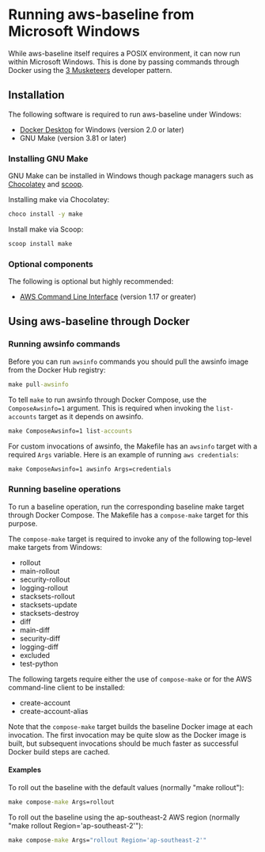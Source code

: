 # Running aws-baseline from Microsoft Windows

While aws-baseline itself requires a POSIX environment, it can now run within Microsoft Windows. This is done by passing commands through Docker using the [3 Musketeers](https://3musketeers.io/) developer pattern.

## Installation

The following software is required to run aws-baseline under Windows:

- [Docker Desktop](https://www.docker.com/products/docker-desktop) for Windows (version 2.0 or later)
- GNU Make (version 3.81 or later)

### Installing GNU Make

GNU Make can be installed in Windows though package managers such as [Chocolatey](https://chocolatey.org) and [scoop](https://scoop.sh).

Installing make via Chocolatey:

```bat
choco install -y make
```

Install make via Scoop:

```bat
scoop install make
```

### Optional components

The following is optional but highly recommended:

- [AWS Command Line Interface](https://aws.amazon.com/cli/) (version 1.17 or greater)

## Using aws-baseline through Docker

### Running awsinfo commands

Before you can run `awsinfo` commands you should pull the awsinfo image from the Docker Hub registry:

```bat
make pull-awsinfo
```

To tell `make` to run awsinfo through Docker Compose, use the `ComposeAwsinfo=1` argument. This is required when invoking the `list-accounts` target as it depends on awsinfo.

```bat
make ComposeAwsinfo=1 list-accounts
```

For custom invocations of awsinfo, the Makefile has an `awsinfo` target with a required `Args` variable. Here is an example of running `aws credentials`:

```bat
make ComposeAwsinfo=1 awsinfo Args=credentials
```

### Running baseline operations

To run a baseline operation, run the corresponding baseline make target through Docker Compose. The Makefile has a `compose-make` target for this purpose.

The `compose-make` target is required to invoke any of the following top-level make targets from Windows:

- rollout
- main-rollout
- security-rollout
- logging-rollout
- stacksets-rollout
- stacksets-update
- stacksets-destroy
- diff
- main-diff
- security-diff
- logging-diff
- excluded
- test-python

The following targets require either the use of `compose-make` or for the AWS command-line client to be installed:

- create-account
- create-account-alias

Note that the `compose-make` target builds the baseline Docker image at each invocation. The first invocation may be quite slow as the Docker image is built, but subsequent invocations should be much faster as successful Docker build steps are cached.

#### Examples

To roll out the baseline with the default values (normally "make rollout"):

```bat
make compose-make Args=rollout
```

To roll out the baseline using the ap-southeast-2 AWS region (normally "make rollout Region='ap-southeast-2'"):

```bat
make compose-make Args="rollout Region='ap-southeast-2'"
```

